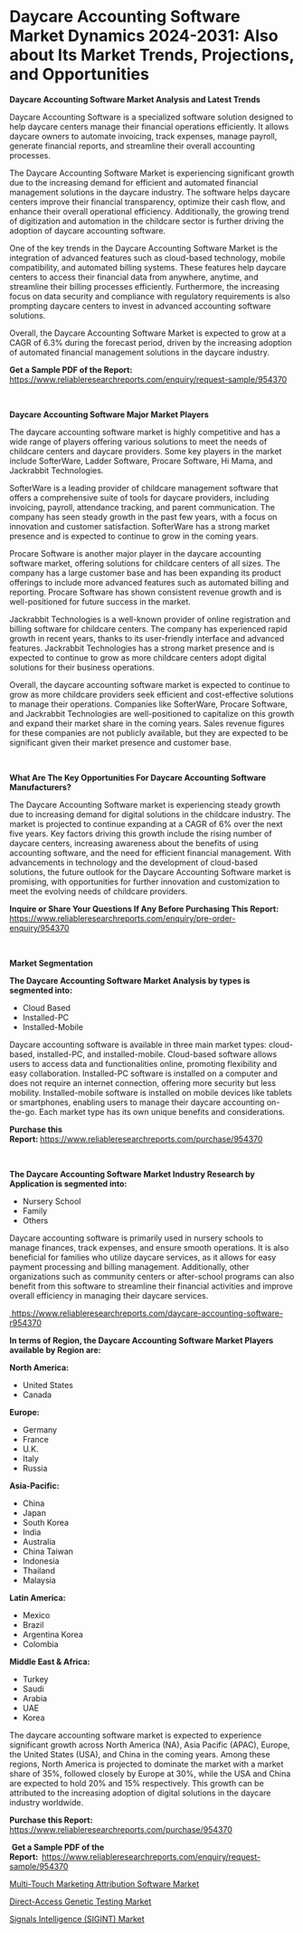 <p><h1>Daycare Accounting Software Market Dynamics 2024-2031: Also about Its Market Trends, Projections, and Opportunities</h1></p><p><strong>Daycare Accounting Software Market Analysis and Latest Trends</strong></p>
<p><p>Daycare Accounting Software is a specialized software solution designed to help daycare centers manage their financial operations efficiently. It allows daycare owners to automate invoicing, track expenses, manage payroll, generate financial reports, and streamline their overall accounting processes.</p><p>The Daycare Accounting Software Market is experiencing significant growth due to the increasing demand for efficient and automated financial management solutions in the daycare industry. The software helps daycare centers improve their financial transparency, optimize their cash flow, and enhance their overall operational efficiency. Additionally, the growing trend of digitization and automation in the childcare sector is further driving the adoption of daycare accounting software.</p><p>One of the key trends in the Daycare Accounting Software Market is the integration of advanced features such as cloud-based technology, mobile compatibility, and automated billing systems. These features help daycare centers to access their financial data from anywhere, anytime, and streamline their billing processes efficiently. Furthermore, the increasing focus on data security and compliance with regulatory requirements is also prompting daycare centers to invest in advanced accounting software solutions.</p><p>Overall, the Daycare Accounting Software Market is expected to grow at a CAGR of 6.3% during the forecast period, driven by the increasing adoption of automated financial management solutions in the daycare industry.</p></p>
<p><strong>Get a Sample PDF of the Report:&nbsp;</strong> <a href="https://www.reliableresearchreports.com/enquiry/request-sample/954370">https://www.reliableresearchreports.com/enquiry/request-sample/954370</a></p>
<p>&nbsp;</p>
<p><strong>Daycare Accounting Software Major Market Players</strong></p>
<p><p>The daycare accounting software market is highly competitive and has a wide range of players offering various solutions to meet the needs of childcare centers and daycare providers. Some key players in the market include SofterWare, Ladder Software, Procare Software, Hi Mama, and Jackrabbit Technologies.</p><p>SofterWare is a leading provider of childcare management software that offers a comprehensive suite of tools for daycare providers, including invoicing, payroll, attendance tracking, and parent communication. The company has seen steady growth in the past few years, with a focus on innovation and customer satisfaction. SofterWare has a strong market presence and is expected to continue to grow in the coming years.</p><p>Procare Software is another major player in the daycare accounting software market, offering solutions for childcare centers of all sizes. The company has a large customer base and has been expanding its product offerings to include more advanced features such as automated billing and reporting. Procare Software has shown consistent revenue growth and is well-positioned for future success in the market.</p><p>Jackrabbit Technologies is a well-known provider of online registration and billing software for childcare centers. The company has experienced rapid growth in recent years, thanks to its user-friendly interface and advanced features. Jackrabbit Technologies has a strong market presence and is expected to continue to grow as more childcare centers adopt digital solutions for their business operations.</p><p>Overall, the daycare accounting software market is expected to continue to grow as more childcare providers seek efficient and cost-effective solutions to manage their operations. Companies like SofterWare, Procare Software, and Jackrabbit Technologies are well-positioned to capitalize on this growth and expand their market share in the coming years. Sales revenue figures for these companies are not publicly available, but they are expected to be significant given their market presence and customer base.</p></p>
<p>&nbsp;</p>
<p><strong>What Are The Key Opportunities For Daycare Accounting Software Manufacturers?</strong></p>
<p><p>The Daycare Accounting Software market is experiencing steady growth due to increasing demand for digital solutions in the childcare industry. The market is projected to continue expanding at a CAGR of 6% over the next five years. Key factors driving this growth include the rising number of daycare centers, increasing awareness about the benefits of using accounting software, and the need for efficient financial management. With advancements in technology and the development of cloud-based solutions, the future outlook for the Daycare Accounting Software market is promising, with opportunities for further innovation and customization to meet the evolving needs of childcare providers.</p></p>
<p><strong>Inquire or Share Your Questions If Any Before Purchasing This Report:</strong> <a href="https://www.reliableresearchreports.com/enquiry/pre-order-enquiry/954370">https://www.reliableresearchreports.com/enquiry/pre-order-enquiry/954370</a></p>
<p>&nbsp;</p>
<p><strong>Market Segmentation</strong></p>
<p><strong>The Daycare Accounting Software Market Analysis by types is segmented into:</strong></p>
<p><ul><li>Cloud Based</li><li>Installed-PC</li><li>Installed-Mobile</li></ul></p>
<p><p>Daycare accounting software is available in three main market types: cloud-based, installed-PC, and installed-mobile. Cloud-based software allows users to access data and functionalities online, promoting flexibility and easy collaboration. Installed-PC software is installed on a computer and does not require an internet connection, offering more security but less mobility. Installed-mobile software is installed on mobile devices like tablets or smartphones, enabling users to manage their daycare accounting on-the-go. Each market type has its own unique benefits and considerations.</p></p>
<p><strong>Purchase this Report:&nbsp;</strong><a href="https://www.reliableresearchreports.com/purchase/954370">https://www.reliableresearchreports.com/purchase/954370</a></p>
<p>&nbsp;</p>
<p><strong>The Daycare Accounting Software Market Industry Research by Application is segmented into:</strong></p>
<p><ul><li>Nursery School</li><li>Family</li><li>Others</li></ul></p>
<p><p>Daycare accounting software is primarily used in nursery schools to manage finances, track expenses, and ensure smooth operations. It is also beneficial for families who utilize daycare services, as it allows for easy payment processing and billing management. Additionally, other organizations such as community centers or after-school programs can also benefit from this software to streamline their financial activities and improve overall efficiency in managing their daycare services.</p></p>
<p><a href="https://www.reliableresearchreports.com/daycare-accounting-software-r954370">&nbsp;https://www.reliableresearchreports.com/daycare-accounting-software-r954370</a></p>
<p><strong>In terms of Region, the Daycare Accounting Software Market Players available by Region are:</strong></p>
<p>
    <p> <strong> North America: </strong>
        <ul>
            <li>United States</li>
            <li>Canada</li>
        </ul>
        </p> 
    <p> <strong> Europe: </strong>
        <ul>
            <li>Germany</li>
            <li>France</li>
            <li>U.K.</li>
            <li>Italy</li>
            <li>Russia</li>
        </ul>
        </p> 
    <p> <strong> Asia-Pacific: </strong>
        <ul>
            <li>China</li>
            <li>Japan</li>
            <li>South Korea</li>
            <li>India</li>
            <li>Australia</li>
            <li>China Taiwan</li>
            <li>Indonesia</li>
            <li>Thailand</li>
            <li>Malaysia</li>
        </ul>
        </p> 
    <p> <strong> Latin America: </strong>
        <ul>
            <li>Mexico</li>
            <li>Brazil</li>
            <li>Argentina Korea</li>
            <li>Colombia</li>
        </ul>
        </p> 
    <p> <strong> Middle East & Africa: </strong>
        <ul>
            <li>Turkey</li>
            <li>Saudi</li>
            <li>Arabia</li>
            <li>UAE</li>
            <li>Korea</li>
        </ul>
    </p>
    </p>
<p><p>The daycare accounting software market is expected to experience significant growth across North America (NA), Asia Pacific (APAC), Europe, the United States (USA), and China in the coming years. Among these regions, North America is projected to dominate the market with a market share of 35%, followed closely by Europe at 30%, while the USA and China are expected to hold 20% and 15% respectively. This growth can be attributed to the increasing adoption of digital solutions in the daycare industry worldwide.</p></p>
<p><strong>Purchase this Report: </strong><a href="https://www.reliableresearchreports.com/purchase/954370">https://www.reliableresearchreports.com/purchase/954370</a></p>
<p>&nbsp;<strong>Get a Sample PDF of the Report:&nbsp;&nbsp;</strong><a href="https://www.reliableresearchreports.com/enquiry/request-sample/954370">https://www.reliableresearchreports.com/enquiry/request-sample/954370</a></p>
<p><strong></strong></p>
<p><p><a href="https://www.linkedin.com/pulse/multi-touch-marketing-attribution-software-market-report-reveals-przkf">Multi-Touch Marketing Attribution Software Market</a></p><p><a href="https://www.linkedin.com/pulse/direct-access-genetic-testing-market-key-successful-business-qnbsf">Direct-Access Genetic Testing Market</a></p><p><a href="https://www.linkedin.com/pulse/signals-intelligence-sigint-market-analysis-its-cagr-segmentation-aplhf">Signals Intelligence (SIGINT) Market</a></p></p>